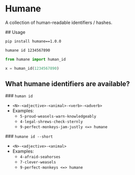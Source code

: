 # Humane

A collection of human-readable identifiers / hashes.

## Usage

```bash
pip install humane==1.0.0

humane id 1234567890
```

```python
from humane import human_id

x = human_id(1234567890)
```

## What humane identifiers are available?

### `human id`

- `<N>-<adjective>-<animal>-<verb>-<adverb>`
- Examples:
    - `5-proud-weasels-warn-knowledgeably`
    - `4-legal-shrews-check-sternly`
    - `9-perfect-monkeys-jam-justly <=> humane`

### `humane id --short`

- `<N>-<adjective>-<animal>`
- Examples:
    - `4-afraid-seahorses`
    - `7-clever-weasels`
    - `9-perfect-monkeys <=> humane`